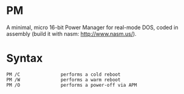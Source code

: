PM
==

A minimal, micro 16-bit Power Manager for real-mode DOS, coded in assembly (build it with nasm: http://www.nasm.us/).

Syntax
======

    PM /C               performs a cold reboot
    PM /W               performs a warm reboot
    PM /O               performs a power-off via APM
